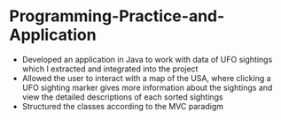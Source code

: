 # Programming-Practice-and-Application
- Developed an application in Java to work with data of UFO sightings which I extracted and integrated into the project
- Allowed the user to interact with a map of the USA, where clicking a UFO sighting marker gives more information about the sightings and view the detailed descriptions of each sorted sightings 
- Structured the classes according to the MVC paradigm
